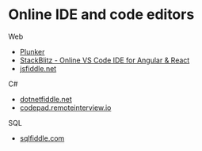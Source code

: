 # Online IDE and code editors

Web
* [Plunker](https://plnkr.co/)
* [StackBlitz - Online VS Code IDE for Angular & React](https://stackblitz.com/)
* [jsfiddle.net](https://jsfiddle.net/)

C#
* [dotnetfiddle.net](https://dotnetfiddle.net/)
* [codepad.remoteinterview.io](https://codepad.remoteinterview.io)

SQL
* [sqlfiddle.com](http://sqlfiddle.com)